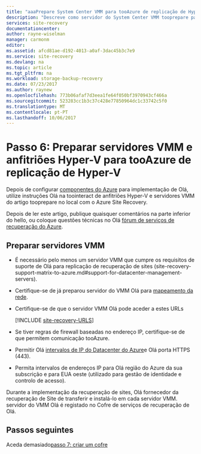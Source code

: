 ```yaml
---
title: "aaaPrepare System Center VMM para tooAzure de replicação de Hyper-V | Microsoft Docs"
description: "Descreve como servidor do System Center VMM tooprepare para tooAzure de replicação de Hyper-V, utilizando o Azure Site Recovery"
services: site-recovery
documentationcenter: 
author: rayne-wiselman
manager: carmonm
editor: 
ms.assetid: afcd81ae-d192-4013-a0af-3dac45b3c7e9
ms.service: site-recovery
ms.devlang: na
ms.topic: article
ms.tgt_pltfrm: na
ms.workload: storage-backup-recovery
ms.date: 07/23/2017
ms.author: raynew
ms.openlocfilehash: 773b06afaf7d3eea1fe64f050bf3970943cf466a
ms.sourcegitcommit: 523283cc1b3c37c428e77850964dc1c33742c5f0
ms.translationtype: MT
ms.contentlocale: pt-PT
ms.lasthandoff: 10/06/2017
---
```

# <a name="step-6-prepare-vmm-servers-and-hyper-v-hosts-for-hyper-v-replication-tooazure"></a>Passo 6: Preparar servidores VMM e anfitriões Hyper-V para tooAzure de replicação de Hyper-V

Depois de configurar [componentes do Azure](vmm-to-azure-walkthrough-prepare-azure.md) para implementação de Olá, utilize instruções Olá na toointeract de anfitriões Hyper-V e servidores VMM do artigo tooprepare no local com o Azure Site Recovery.

Depois de ler este artigo, publique quaisquer comentários na parte inferior do hello, ou coloque questões técnicas no Olá [fórum de serviços de recuperação do Azure](https://social.msdn.microsoft.com/forums/azure/home?forum=hypervrecovmgr).


## <a name="prepare-vmm-servers"></a>Preparar servidores VMM

- É necessário pelo menos um servidor VMM que cumpre os requisitos de suporte de Olá para replicação de recuperação de sites (site-recovery-support-matrix-to-azure.md#support-for-datacenter-management-servers).
- Certifique-se de já preparou servidor do VMM Olá para [mapeamento da rede](vmm-to-azure-walkthrough-network.md#network-mapping-for-replication-to-azure).
- Certifique-se de que o servidor VMM Olá pode aceder a estes URLs

    [!INCLUDE [site-recovery-URLS](../../includes/site-recovery-URLS.md)]
    
- Se tiver regras de firewall baseadas no endereço IP, certifique-se de que permitem comunicação tooAzure.
- Permitir Olá [intervalos de IP do Datacenter do Azure](https://www.microsoft.com/download/confirmation.aspx?id=41653)e Olá porta HTTPS (443).
- Permita intervalos de endereços IP para Olá região do Azure da sua subscrição e para EUA oeste (utilizado para gestão de identidade e controlo de acesso).

Durante a implementação da recuperação de sites, Olá fornecedor da recuperação de Site de transferir e instalá-lo em cada servidor VMM. servidor do VMM Olá é registado no Cofre de serviços de recuperação de Olá.




## <a name="next-steps"></a>Passos seguintes

Aceda demasiado[passo 7: criar um cofre](vmm-to-azure-walkthrough-create-vault.md)

